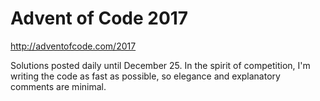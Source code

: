 # Advent of Code 2017
http://adventofcode.com/2017

Solutions posted daily until December 25. In the spirit of competition, I'm writing the code as fast as possible, so elegance and explanatory comments are minimal.

